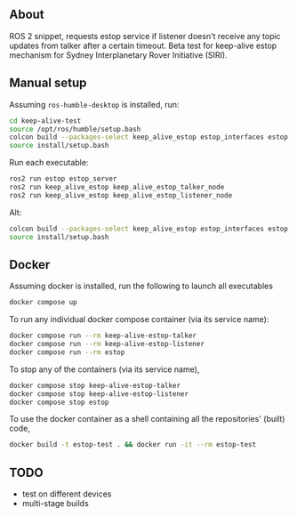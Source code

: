 ## About
ROS 2 snippet, requests estop service if listener doesn't receive any topic updates from talker after a certain timeout. Beta test for keep-alive estop mechanism for Sydney Interplanetary Rover Initiative (SIRI).

## Manual setup
Assuming `ros-humble-desktop` is installed, run:

```bash
cd keep-alive-test
source /opt/ros/humble/setup.bash
colcon build --packages-select keep_alive_estop estop_interfaces estop --symlink-install --cmake-args -DCMAKE_EXPORT_COMPILE_COMMANDS=ON 
source install/setup.bash
```
Run each executable:
```bash
ros2 run estop estop_server
ros2 run keep_alive_estop keep_alive_estop_talker_node
ros2 run keep_alive_estop keep_alive_estop_listener_node
```

Alt:
```bash
colcon build --packages-select keep_alive_estop estop_interfaces estop --symlink-install --cmake-args -DCMAKE_EXPORT_COMPILE_COMMANDS=ON &&
source install/setup.bash
```

## Docker
Assuming docker is installed, run the following to launch all executables

```bash
docker compose up
```

To run any individual docker compose container (via its service name):

```bash
docker compose run --rm keep-alive-estop-talker
docker compose run --rm keep-alive-estop-listener
docker compose run --rm estop
```

To stop any of the containers (via its service name),

```bash
docker compose stop keep-alive-estop-talker
docker compose stop keep-alive-estop-listener
docker compose stop estop
```

To use the docker container as a shell containing all the repositories' (built) code,

```bash
docker build -t estop-test . && docker run -it --rm estop-test
```

## TODO
- test on different devices
- multi-stage builds